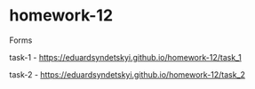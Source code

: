 # homework-12
Forms

task-1 - https://eduardsyndetskyi.github.io/homework-12/task_1

task-2 - https://eduardsyndetskyi.github.io/homework-12/task_2
